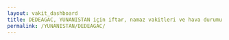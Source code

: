 ```yaml
---
layout: vakit_dashboard
title: DEDEAGAC, YUNANISTAN için iftar, namaz vakitleri ve hava durumu - ilçe/eyalet seç
permalink: /YUNANISTAN/DEDEAGAC/
---
```


<script type="text/javascript">
  var GLOBAL_COUNTRY = 'YUNANISTAN';
  var GLOBAL_CITY = 'DEDEAGAC';
  var GLOBAL_STATE = '';
  var lat = 72;
  var lon = 21;
</script>
